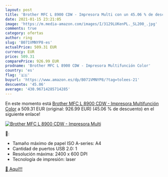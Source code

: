 ```yaml
---
layout: post
title: 'Brother MFC L 8900 CDW - Impresora Multi con un 45.06 % de descuento'
date: 2021-01-15 23:21:05
image: 'https://m.media-amazon.com/images/I/3129LUKenPL._SL200_.jpg'
comments: true
category: ofertas
author: ring
slug: 'B071VMNYP8-es'
actualPrice: 509.31 EUR
currency: EUR
price: 509.31
comparePrice: 926.99 EUR
prodname: 'Brother MFC L 8900 CDW - Impresora Multifunción Color'
country: 'es'
flag: '🇪🇸'
buyurl: 'https://www.amazon.es/dp/B071VMNYP8/?tag=tolees-21'
descuento: '45.06'
average: '430.96714285714285'
---
```


En este momento está [Brother MFC L 8900 CDW - Impresora Multifunción Color](https://www.amazon.es/dp/B071VMNYP8/?tag=tolees-21) a 509.31 EUR (original: 926.99 EUR) (45.06 %  de descuento) en el siguiente enlace!

[![Brother MFC L 8900 CDW - Impresora Multi](https://m.media-amazon.com/images/I/3129LUKenPL._SL200_.jpg)](https://www.amazon.es/dp/B071VMNYP8/?tag=tolees-21)

🔎:

- Tamaño máximo de papel ISO A-series: A4
- Cantidad de puertos USB 2.0: 1
- Resolución máxima: 2400 x 600 DPI
- Tecnología de impresión: laser

[🛒 Aquí!!!](https://www.amazon.es/dp/B071VMNYP8/?tag=tolees-21)
